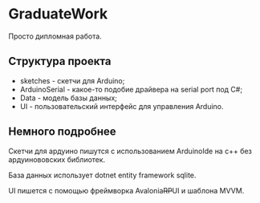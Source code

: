 # GraduateWork

Просто дипломная работа.

## Структура проекта
* sketches - скетчи для Arduino;
* ArduinoSerial - какое-то подобие драйвера на serial port под C#;
* Data - модель базы данных;
* UI - пользовательский интерфейс для управления Arduino.

## Немного подробнее
Скетчи для ардуино пишутся с использованием ArduinoIde на c++ без ардуинововских библиотек.

База данных использует dotnet entity framework sqlite.

UI пишется с помощью фреймворка Avalonia~~RP~~UI и шаблона MVVM.
